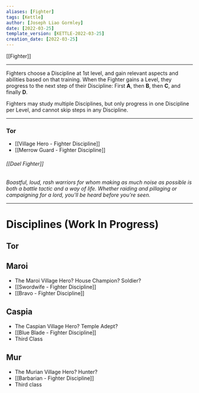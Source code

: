```yaml
---
aliases: [Fighter]
tags: [Kettle]
author: [Joseph Liao Gormley]
date: [2022-03-25]
template_version: [KETTLE-2022-03-25]
creation_date: [2022-03-25]
---
```

[[Fighter]]
___
Fighters choose a Discipline at 1st level, and gain relevant aspects and abilities based on that training. When the Fighter gains a Level, they progress to the next step of their Discipline: First **A**, then **B**, then **C**, and finally **D**.

Fighters may study multiple Disciplines, but only progress in one Discipline per Level, and cannot skip steps in any Discipline.

---
### Tor
- [[Village Hero - Fighter Discipline]]
- [[Merrow Guard - Fighter Discipline]]

###### [[Dael Fighter]]
*Boastful, loud, rash warriors for whom making as much noise as possible is both a battle tactic and a way of life. Whether raiding and pillaging or campaigning for a lord, you’ll be heard before you’re seen.*

---
# Disciplines (Work In Progress)
## Tor

## Maroi
- The Maroi Village Hero? House Champion? Soldier?
- [[Swordwife - Fighter Discipline]]
- [[Bravo - Fighter Discipline]]

## Caspia
- The Caspian Village Hero? Temple Adept?
- [[Blue Blade - Fighter Discipline]]
- Third Class

## Mur
- The Murian Village Hero? Hunter?
- [[Barbarian - Fighter Discipline]]
- Third class

